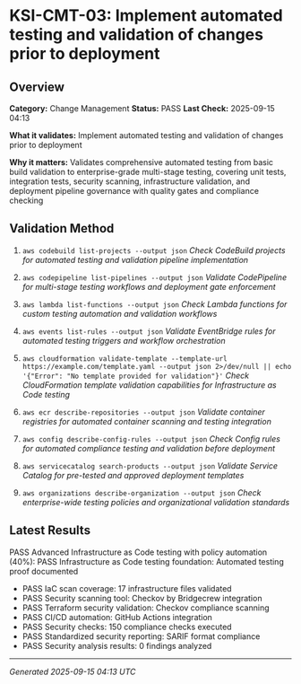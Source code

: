 # KSI-CMT-03: Implement automated testing and validation of changes prior to deployment

## Overview

**Category:** Change Management
**Status:** PASS
**Last Check:** 2025-09-15 04:13

**What it validates:** Implement automated testing and validation of changes prior to deployment

**Why it matters:** Validates comprehensive automated testing from basic build validation to enterprise-grade multi-stage testing, covering unit tests, integration tests, security scanning, infrastructure validation, and deployment pipeline governance with quality gates and compliance checking

## Validation Method

1. `aws codebuild list-projects --output json`
   *Check CodeBuild projects for automated testing and validation pipeline implementation*

2. `aws codepipeline list-pipelines --output json`
   *Validate CodePipeline for multi-stage testing workflows and deployment gate enforcement*

3. `aws lambda list-functions --output json`
   *Check Lambda functions for custom testing automation and validation workflows*

4. `aws events list-rules --output json`
   *Validate EventBridge rules for automated testing triggers and workflow orchestration*

5. `aws cloudformation validate-template --template-url https://example.com/template.yaml --output json 2>/dev/null || echo '{"Error": "No template provided for validation"}'`
   *Check CloudFormation template validation capabilities for Infrastructure as Code testing*

6. `aws ecr describe-repositories --output json`
   *Validate container registries for automated container scanning and testing integration*

7. `aws config describe-config-rules --output json`
   *Check Config rules for automated compliance testing and validation before deployment*

8. `aws servicecatalog search-products --output json`
   *Validate Service Catalog for pre-tested and approved deployment templates*

9. `aws organizations describe-organization --output json`
   *Check enterprise-wide testing policies and organizational validation standards*

## Latest Results

PASS Advanced Infrastructure as Code testing with policy automation (40%): PASS Infrastructure as Code testing foundation: Automated testing proof documented
- PASS IaC scan coverage: 17 infrastructure files validated
- PASS Security scanning tool: Checkov by Bridgecrew integration
- PASS Terraform security validation: Checkov compliance scanning
- PASS CI/CD automation: GitHub Actions integration
- PASS Security checks: 150 compliance checks executed
- PASS Standardized security reporting: SARIF format compliance
- PASS Security analysis results: 0 findings analyzed

---
*Generated 2025-09-15 04:13 UTC*